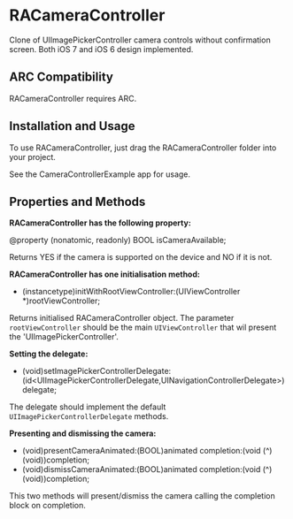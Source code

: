 RACameraController
==================

Clone of UIImagePickerController camera controls without confirmation screen.
Both iOS 7 and iOS 6 design implemented.

ARC Compatibility
-----------------

RACameraController requires ARC.

Installation and Usage
------------

To use RACameraController, just drag the RACameraController folder into your project.

See the CameraControllerExample app for usage.


Properties and Methods
----------------------

**RACameraController has the following property:**

  @property (nonatomic, readonly) BOOL isCameraAvailable;

Returns YES if the camera is supported on the device and NO if it is not.

**RACameraController has one initialisation method:**

  - (instancetype)initWithRootViewController:(UIViewController *)rootViewController;

Returns initialised RACameraController object. The parameter `rootViewController` should be the main `UIViewController` that wil present the 'UIImagePickerController'.

**Setting the delegate:**

  - (void)setImagePickerControllerDelegate:(id<UIImagePickerControllerDelegate,UINavigationControllerDelegate>)delegate;

The delegate should implement the default `UIImagePickerControllerDelegate` methods.

**Presenting and dismissing the camera:**

  - (void)presentCameraAnimated:(BOOL)animated completion:(void (^)(void))completion;
  - (void)dismissCameraAnimated:(BOOL)animated completion:(void (^)(void))completion;

This two methods will present/dismiss the camera calling the completion block on completion.


